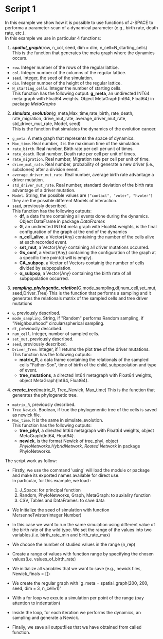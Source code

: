 # Script 1
In this example we show how it is possible to use  functions of J-SPACE to performa a parameter-scan of a dynamical parameter (e.g., birth rate, death rate, etc.).  
In this example we use in particular 4 functions:
1. ***spatial_graph***(row, n_col, seed, dim = dim, n_cell=N_starting_cells)  
This is the function that generates the meta graph where the dynamics occurs.
- `row`. Integer number of the rows of the regular lattice.  
- `col`. Integer number of the columns of the regular lattice.   
- `seed`. Integer, the seed of the simulation.     
- `dim`. Integer number of the height of the regular lattice.   
- `N_starting_cells`. Integer  the number of starting cells.    
This function has the following output: **g_meta**, an undirected INT64 meta graph with Float64 weights. Object MetaGraph{Int64, Float64} in package *MetaGraphs*

2. ***simulate_evolution***(g_meta,Max_time,rate_birth, rate_death, rate_migration, drive_mut_rate, average_driver_mut_rate, std_driver_mut_rate,  Model, seed)  
This is the function that simulates the dynamics of the evolution cancer.    
- `g_meta`. A meta graph that represents the space of dynamics.  
- `Max_time`. Real number, it is the maximum time of the simulation.  
- `rate_birth`. Real number,  Birth rate per cell per unit of times.
- `rate_death`. Real number,  Death rate per cell per unit of times.  
- `rate_migration`. Real number,  Migration rate per cell per unit of time.  
- `drive_mut_rate`. Real number, probability of generate a new driver (i.e., subclones) after a division event.  
- `average_driver_mut_rate`. Real number,  average birth rate advantage a driver mutation.  
- `std_driver_mut_rate`. Real number, standard deviation of the birth rate advantage of a driver mutation.  
- `Model`. String, the possible values are `["contact", "voter", "hvoter"]` they are the possible different Models of interaction.  
- `seed`, previously described.  
This function has the following outputs: 
  - **df**, a data frame containing all events done during the dynamics. Object DataFrame in package *DataFrames*  
  - **G**, an undirected INT64 meta graph with Float64 weights, is the final configuration of the graph at the end of the dynamics  
  - **n_cell_alive**, a Vector{Any} containing the number of the cells alive at each recorded event. 
  - **set_mut**, a Vector{Any} containing all driver mutations occurred.
  - **Gs_conf**, a Vector{Any} containing the configuration of the graph at a specific time point(it will is emply).  
  - **CA_subpop**, a Vector of Vectors containig the number of cells divided by subpopulation.  
  - **α_subpop**, a Vector{Any} containing the birth rate of all subpopolation occurred.  

3. ***sampling_phylogentic_relation***(G,mode_sampling,df,num_cell,set_mut,seed,Driver_Tree)
This is the function that performs a sampling and it generates the relationals matrix of the sampled cells and tree driver mutations 
- `G`, previously described.  
- `mode_sampling`. String, if "Random" performs Random sampling, if "Neighbourhood" circular/spherical sampling.   
- `df`, previously described.  
- `num_cell`. Integer, number of sampled cells.  
- `set_mut`, previously described. 
- `seed`, previously described.
- `Driver_Tree`. Integer, if 1 returns the plot tree of the driver mutations.  
This function has the following outputs:
  - **matrix_R**, a data frame containing the relationals of the sampled cells "Father-Son", time of birth of the child, subpopolation and type of event.  
  - **tree_mutations**, a directed Int64 metagraph with Float64 weights, object MetaGraph{Int64, Float64}.  

4. ***create_tree***(matrix_R, Tree_Newick, Max_time)
This is the function that generates the phylogenetic tree.  
- `matrix_R`, previously described.  
- `Tree_Newick`. Boolean, if true the phylogenentic tree of the cells is saved as newick file.
- `Max_time`. It is the same in simulate_evolution.  
This function has the following outputs:
  - **tree_phyl**, a directed Int64 metagraph with Float64 weights, object MetaGraph{Int64, Float64}. 
  - **newick**, is the format Newick of tree_phyl, object *PhyloNetworks.HybridNetwork, Rooted Network* in package PhyloNetworks.    

The script  work as follow:
- Firstly, we use the command 'using' will load the module or package and make its exported names available for direct use.  
In particular, for this example, we load :   
  1) J_Space: for principal function  
  2) Random, PhyloNetworks, Graph, MetaGraph: to auxialiry function  
  3) CSV, Tables and DataFrames: to save data  

- We Initialize the seed of simulation with function MersenneTwister(Integer Number)
- In this case we want to run the same simulation using different value of the birth rate of the wild type. We set the range of the values into two variables.(i.e. birth_rate_min and birth_rate_max)  
- We choose the number of studied  values in the range  (n_rep)

- Create a range of values with function range by specifying the chosen values(i.e. values_of_birth_rate)

- We initialize all variables that we want to save (e.g., newick files, Newick_finals = [])
- We create the regular graph with  'g_meta = spatial_graph(200, 200, seed, dim = 3, n_cell=1)'  
- With a for loop we excute a simulation per point of the range (pay attention to indentation)
- Inside the loop, for each iteration we performs the dynamics, an sampling and generate a Newick.   
- Finally, we save all outputfiles that we have obtained from called function.
